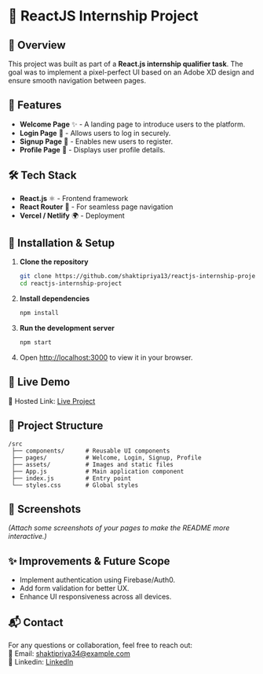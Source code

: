 
# 🚀 ReactJS Internship Project  

## 📌 Overview  
This project was built as part of a **React.js internship qualifier task**. The goal was to implement a pixel-perfect UI based on an Adobe XD design and ensure smooth navigation between pages.  

## 🎯 Features  
- **Welcome Page** ✨ - A landing page to introduce users to the platform.  
- **Login Page** 🔐 - Allows users to log in securely.  
- **Signup Page** 📝 - Enables new users to register.  
- **Profile Page** 👤 - Displays user profile details.  

## 🛠 Tech Stack  
- **React.js** ⚛️ - Frontend framework  
- **React Router** 🚏 - For seamless page navigation  
- **Vercel / Netlify** 🌍 - Deployment  

## 🔧 Installation & Setup  
1. **Clone the repository**  
   ```sh
   git clone https://github.com/shaktipriya13/reactjs-internship-project.git
   cd reactjs-internship-project
   ```  
2. **Install dependencies**  
   ```sh
   npm install
   ```  
3. **Run the development server**  
   ```sh
   npm start
   ```  
4. Open [http://localhost:3000](http://localhost:3000) to view it in your browser.  

## 🚀 Live Demo  
🔗 Hosted Link: [Live Project](https://popx-shakti.netlify.app)  

## 📂 Project Structure  
```
/src  
 ├── components/      # Reusable UI components  
 ├── pages/           # Welcome, Login, Signup, Profile  
 ├── assets/          # Images and static files  
 ├── App.js           # Main application component  
 ├── index.js         # Entry point  
 └── styles.css       # Global styles  
```  

## 📸 Screenshots  
_(Attach some screenshots of your pages to make the README more interactive.)_  

## ✨ Improvements & Future Scope  
- Implement authentication using Firebase/Auth0.  
- Add form validation for better UX.  
- Enhance UI responsiveness across all devices.  

## 📬 Contact  
For any questions or collaboration, feel free to reach out:  
📧 Email: shaktipriya34@example.com  
🔗 Linkedin: [LinkedIn](https://www.linkedin.com/in/shaktipriya13)  

